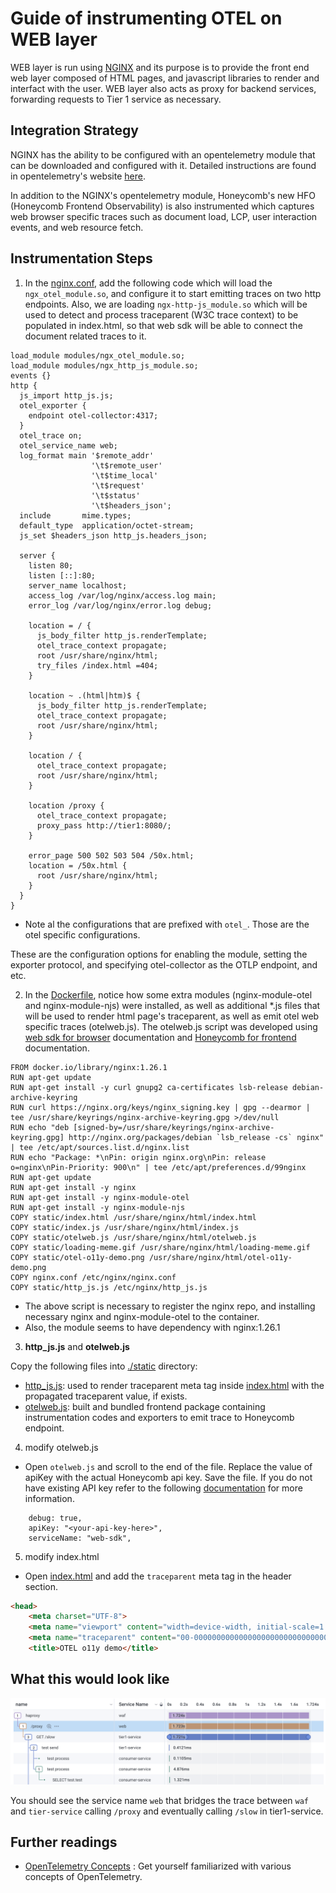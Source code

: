 # Guide of instrumenting OTEL on WEB layer

WEB layer is run using [NGINX](https://nginx.org/en/) and its purpose is to provide the front end web layer composed of HTML pages, and javascript libraries to render and interfact with the user. WEB layer also acts as proxy for backend services, forwarding requests to Tier 1 service as necessary.

## Integration Strategy

NGINX has the ability to be configured with an opentelemetry module that can be downloaded and configured with it. Detailed instructions are found in opentelemetry's website [here](https://github.com/nginxinc/nginx-otel/blob/main/README.md).

In addition to the NGINX's opentelemetry module, Honeycomb's new HFO (Honeycomb Frontend Observability) is also instrumented which captures web browser specific traces such as document load, LCP, user interaction events, and web resource fetch.

## Instrumentation Steps

1. In the [nginx.conf](nginx.conf), add the following code which will load the `ngx_otel_module.so`, and configure it to start emitting traces on two http endpoints. Also, we are loading `ngx-http-js_module.so` which will be used to detect and process traceparent (W3C trace context) to be populated in index.html, so that web sdk will be able to connect the document related traces to it.

```
load_module modules/ngx_otel_module.so;
load_module modules/ngx_http_js_module.so;
events {}
http {
  js_import http_js.js;
  otel_exporter {
    endpoint otel-collector:4317;
  }
  otel_trace on;
  otel_service_name web;
  log_format main '$remote_addr'
                  '\t$remote_user'
                  '\t$time_local'
                  '\t$request'
                  '\t$status'
                  '\t$headers_json';
  include       mime.types;
  default_type  application/octet-stream;
  js_set $headers_json http_js.headers_json;

  server {
    listen 80;
    listen [::]:80;
    server_name localhost;
    access_log /var/log/nginx/access.log main;
    error_log /var/log/nginx/error.log debug;

    location = / {
      js_body_filter http_js.renderTemplate;
      otel_trace_context propagate;
      root /usr/share/nginx/html;
      try_files /index.html =404;
    }

    location ~ .(html|htm)$ {
      js_body_filter http_js.renderTemplate;
      otel_trace_context propagate;
      root /usr/share/nginx/html;
    }

    location / {
      otel_trace_context propagate;
      root /usr/share/nginx/html;
    }

    location /proxy {
      otel_trace_context propagate;
      proxy_pass http://tier1:8080/;
    }

    error_page 500 502 503 504 /50x.html;
    location = /50x.html {
      root /usr/share/nginx/html;
    }
  }
}
```

* Note al the configurations that are prefixed with `otel_`. Those are the otel specific configurations.

These are the configuration options for enabling the module, setting the exporter protocol, and specifying otel-collector as the OTLP endpoint, and etc.

2. In the [Dockerfile](Dockerfile), notice how some extra modules (nginx-module-otel and nginx-module-njs) were installed, as well as additional *.js files that will
be used to render html page's traceparent, as well as emit otel web specific traces (otelweb.js). The otelweb.js script was developed using [web sdk for browser](https://opentelemetry.io/docs/languages/js/getting-started/browser/) documentation and [Honeycomb for frontend](https://docs.honeycomb.io/get-started/start-building/web/) documentation.

```
FROM docker.io/library/nginx:1.26.1
RUN apt-get update
RUN apt-get install -y curl gnupg2 ca-certificates lsb-release debian-archive-keyring
RUN curl https://nginx.org/keys/nginx_signing.key | gpg --dearmor | tee /usr/share/keyrings/nginx-archive-keyring.gpg >/dev/null
RUN echo "deb [signed-by=/usr/share/keyrings/nginx-archive-keyring.gpg] http://nginx.org/packages/debian `lsb_release -cs` nginx" | tee /etc/apt/sources.list.d/nginx.list
RUN echo "Package: *\nPin: origin nginx.org\nPin: release o=nginx\nPin-Priority: 900\n" | tee /etc/apt/preferences.d/99nginx
RUN apt-get update
RUN apt-get install -y nginx
RUN apt-get install -y nginx-module-otel
RUN apt-get install -y nginx-module-njs
COPY static/index.html /usr/share/nginx/html/index.html
COPY static/index.js /usr/share/nginx/html/index.js
COPY static/otelweb.js /usr/share/nginx/html/otelweb.js
COPY static/loading-meme.gif /usr/share/nginx/html/loading-meme.gif
COPY static/otel-o11y-demo.png /usr/share/nginx/html/otel-o11y-demo.png
COPY nginx.conf /etc/nginx/nginx.conf
COPY static/http_js.js /etc/nginx/http_js.js
```

* The above script is necessary to register the nginx repo, and installing necessary nginx and nginx-module-otel to the container.
* Also, the module seems to have dependency with nginx:1.26.1

3. **http_js.js** and **otelweb.js**

Copy the following files into [./static](./static) directory:

- [http_js.js](https://github.com/honeycombio/otel-o11y-demo/blob/custom-instrumented/web/static/http_js.js): used to render traceparent meta tag inside [index.html](static/index.html) with the propagated traceparent value, if exists.
- [otelweb.js](https://github.com/honeycombio/otel-o11y-demo/blob/custom-instrumented/web/static/otelweb.js): built and bundled frontend package containing instrumentation codes and exporters to emit trace to Honeycomb endpoint.

4. modify otelweb.js
- Open `otelweb.js` and scroll to the end of the file. Replace the value of apiKey with the actual Honeycomb api key. Save the file.
If you do not have existing API key refer to the following [documentation](https://docs.honeycomb.io/get-started/configure/environments/manage-api-keys/) for more information.

```
    debug: true,
    apiKey: "<your-api-key-here>",
    serviceName: "web-sdk",
```

5. modify index.html
- Open [index.html](static/index.html) and add the `traceparent` meta tag in the header section.

```html
<head>
    <meta charset="UTF-8">
    <meta name="viewport" content="width=device-width, initial-scale=1.0">
    <meta name="traceparent" content="00-00000000000000000000000000000000-0000000000000000-00">
    <title>OTEL o11y demo</title>
```

## What this would look like

![screenshot](web-trace-screenshot.png "screenshot")

You should see the service name `web` that bridges the trace between `waf` and `tier-service` calling `/proxy` and eventually calling `/slow` in tier1-service.

## Further readings

- [OpenTelemetry Concepts](https://opentelemetry.io/docs/concepts/) : Get yourself familiarized with various concepts of OpenTelemetry.

